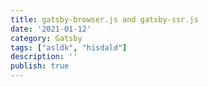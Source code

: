 ```yaml
---
title: gatsby-browser.js and gatsby-ssr.js
date: '2021-01-12'
category: Gatsby
tags: ["asldk", "hisdald"]
description: ''
publish: true
---
```


